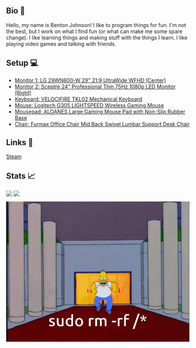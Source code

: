 ## Bio 🔮
Hello, my name is Benton Johnson! I like to program things for fun. I'm not the best, but I work on what I find fun (or what can make me some spare change). I like learning things and making stuff with the things I learn. I like playing video games and talking with friends.

## Setup 💻
- [Monitor 1: LG 29WN600-W 29" 21:9 UltraWide WFHD (Center)](https://www.amazon.com/LG-29WN600-W-29-21-UltraWide/dp/B0876DBCBX/ref=asc_df_B0876DBCBX/?tag=hyprod-20&linkCode=df0&hvadid=459728334703&hvpos=&hvnetw=g&hvrand=13540876788967384905&hvpone=&hvptwo=&hvqmt=&hvdev=c&hvdvcmdl=&hvlocint=&hvlocphy=9008536&hvtargid=pla-953460636154&psc=1)
- [Monitor 2: Sceptre 24" Professional Thin 75Hz 1080p LED Monitor (Right)](https://www.amazon.com/Sceptre-E248W-19203R-Monitor-Speakers-Metallic/dp/B0773ZY26F/ref=asc_df_B0773ZY26F/?tag=hyprod-20&linkCode=df0&hvadid=309773039951&hvpos=&hvnetw=g&hvrand=14200743190557487084&hvpone=&hvptwo=&hvqmt=&hvdev=c&hvdvcmdl=&hvlocint=&hvlocphy=9008536&hvtargid=pla-494384694463&psc=1)
- [Keyboard: VELOCIFIRE TKL02 Mechanical Keyboard](https://www.amazon.com/dp/B07DFBKYT5?psc=1&ref=ppx_yo2_dt_b_product_details)
- [Mouse: Logitech G305 LIGHTSPEED Wireless Gaming Mouse](https://www.amazon.com/dp/B07CMS5Q6N?ref=ppx_yo2_dt_b_product_details&th=1)
- [Mousepad: ALOANES Large Gaming Mouse Pad with Non-Slip Rubber Base](https://www.amazon.com/dp/B08ZMZH857?psc=1&ref=ppx_yo2_dt_b_product_details)
- [Chair: Furmax Office Chair Mid Back Swivel Lumbar Support Desk Chair](https://www.amazon.com/dp/B07B7K7N3P?psc=1&ref=ppx_yo2_dt_b_product_details)

## Links 📝
[Steam](https://steamcommunity.com/id/LionDaDev/)

## Stats 📈
<img align="center" src="https://github-readme-stats.vercel.app/api?username=liondadev&theme=react&show_icons=true" />
<img align="center" src="https://github-readme-stats.vercel.app/api/top-langs/?username=liondadev&theme=react&show_icons=true" />

![Homer Simpson walking normally with nothing bad or wierd happening gif](https://github.com/liondadev/liondadev/blob/main/linux-homer.gif)
